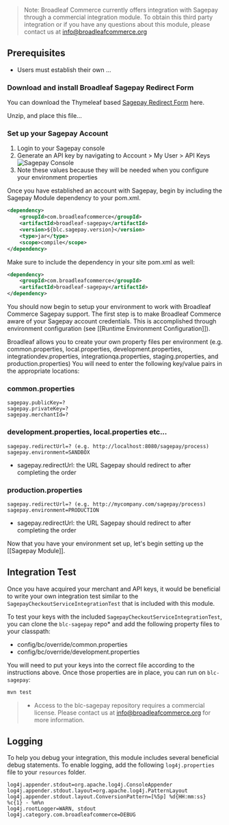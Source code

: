 > Note: Broadleaf Commerce currently offers integration with Sagepay through a commercial integration module. To obtain this third party integration or if you have any questions about this module, please contact us at info@broadleafcommerce.org

## Prerequisites

- Users must establish their own ...

### Download and install Broadleaf Sagepay Redirect Form
You can download the Thymeleaf based [Sagepay Redirect Form](sourceFiles/sagepayFormRedirect.zip) here.

Unzip, and place this file...

### Set up your Sagepay Account
1. Login to your Sagepay console
2. Generate an API key by navigating to Account > My User > API Keys
![Sagepay Console](images/payment-sagepay-console-1.png)
3. Note these values because they will be needed when you configure your environment properties

Once you have established an account with Sagepay, begin by including the Sagepay Module dependency to your pom.xml.

```xml
<dependency>
    <groupId>com.broadleafcommerce</groupId>
    <artifactId>broadleaf-sagepay</artifactId>
    <version>${blc.sagepay.version}</version>
    <type>jar</type>
    <scope>compile</scope>
</dependency>
```
Make sure to include the dependency in your site pom.xml as well:

```xml
<dependency>
    <groupId>com.broadleafcommerce</groupId>
    <artifactId>broadleaf-sagepay</artifactId>
</dependency>
```
You should now begin to setup your environment to work with Broadleaf Commerce Sagepay support. 
The first step is to make Broadleaf Commerce aware of your Sagepay account credentials. 
This is accomplished through environment configuration (see [[Runtime Environment Configuration]]).

Broadleaf allows you to create your own property files per environment (e.g. common.properties, local.properties, development.properties, integrationdev.properties, integrationqa.properties, staging.properties, and production.properties) You will need to enter the following key/value pairs in the appropriate locations:

### common.properties
	sagepay.publicKey=?
	sagepay.privateKey=?
	sagepay.merchantId=?

### development.properties, local.properties etc...
	sagepay.redirectUrl=? (e.g. http://localhost:8080/sagepay/process)
    sagepay.environment=SANDBOX

- sagepay.redirectUrl: the URL Sagepay should redirect to after completing the order

### production.properties
	sagepay.redirectUrl=? (e.g. http://mycompany.com/sagepay/process)
    sagepay.environment=PRODUCTION

- sagepay.redirectUrl: the URL Sagepay should redirect to after completing the order

Now that you have your environment set up, let's begin setting up the [[Sagepay Module]].

## Integration Test
Once you have acquired your merchant and API keys, it would be beneficial to write your own integration test similar to the `SagepayCheckoutServiceIntegrationTest` that is included with this module.

To test your keys with the included `SagepayCheckoutServiceIntegrationTest`, you can clone the `blc-sagepay` repo* and add the following property files to your classpath:
- config/bc/override/common.properties
- config/bc/override/development.properties

You will need to put your keys into the correct file according to the instructions above.
Once those properties are in place, you can run on `blc-sagepay`:

```java
mvn test
```

> * Access to the blc-sagepay repository requires a commercial license. Please contact us at info@broadleafcommerce.org for more information.

## Logging
To help you debug your integration, this module includes several beneficial debug statements.
To enable logging, add the following `log4j.properties` file to your `resources` folder.

    log4j.appender.stdout=org.apache.log4j.ConsoleAppender
    log4j.appender.stdout.layout=org.apache.log4j.PatternLayout
    log4j.appender.stdout.layout.ConversionPattern=[%5p] %d{HH:mm:ss} %c{1} - %m%n
    log4j.rootLogger=WARN, stdout
    log4j.category.com.broadleafcommerce=DEBUG

